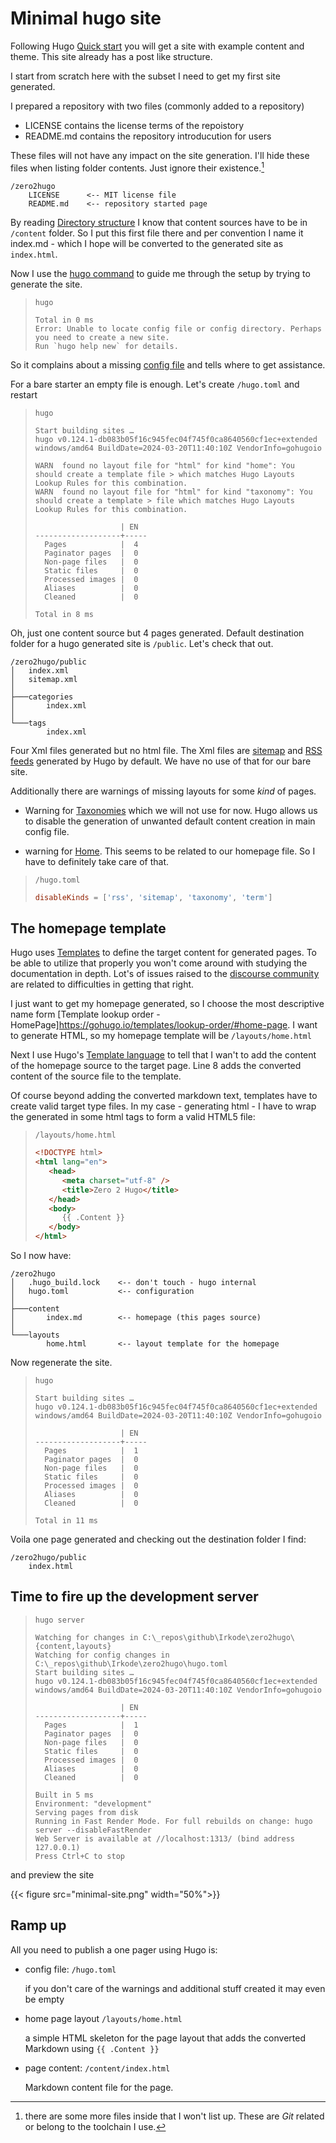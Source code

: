 # Minimal hugo site

Following Hugo [Quick start](https://gohugo.io/getting-started/quick-start/) you
will get a site with example content and theme. This site already has a post
like structure.

I start from scratch here with the subset I need to get my first site generated.

I prepared a repository with two files (commonly added to a repository)

-  LICENSE contains the license terms of the repoistory
-  README.md contains the repository introducution for users

These files will not have any impact on the site generation. I'll hide these
files when listing folder contents. Just ignore their existence.[^dotgit]

[^dotgit]:
    there are some more files inside that I won't list up. These are _Git_
    related or belong to the toolchain I use.

```text
/zero2hugo
    LICENSE      <-- MIT license file
    README.md    <-- repository started page
```

By reading
[Directory structure](https://gohugo.io/getting-started/directory-structure/) I
know that content sources have to be in `/content` folder. So I put this first
file there and per convention I name it index.md - which I hope will be
converted to the generated site as `index.html`.

Now I use the [hugo command](https://gohugo.io/getting-started/usage/) to guide
me through the setup by trying to generate the site.

> `hugo`
>
> ```text
> Total in 0 ms
> Error: Unable to locate config file or config directory. Perhaps you need to create a new site.
> Run `hugo help new` for details.
> ```

So it complains about a missing
[config file](https://gohugo.io/getting-started/configuration/#configuration-file)
and tells where to get assistance.

For a bare starter an empty file is enough. Let's create `/hugo.toml` and
restart

> `hugo`
>
> ```text
> Start building sites …
> hugo v0.124.1-db083b05f16c945fec04f745f0ca8640560cf1ec+extended windows/amd64 BuildDate=2024-03-20T11:40:10Z VendorInfo=gohugoio
>
> WARN  found no layout file for "html" for kind "home": You should create a template file > which matches Hugo Layouts Lookup Rules for this combination.
> WARN  found no layout file for "html" for kind "taxonomy": You should create a template > file which matches Hugo Layouts Lookup Rules for this combination.
>
>                    | EN
> -------------------+-----
>   Pages            |  4
>   Paginator pages  |  0
>   Non-page files   |  0
>   Static files     |  0
>   Processed images |  0
>   Aliases          |  0
>   Cleaned          |  0
>
> Total in 8 ms
> ```

Oh, just one content source but 4 pages generated. Default destination folder
for a hugo generated site is `/public`. Let's check that out.

```text
/zero2hugo/public
│   index.xml
│   sitemap.xml
│
├───categories
│       index.xml
│
└───tags
        index.xml

```

Four Xml files generated but no html file. The Xml files are
[sitemap](https://gohugo.io/templates/sitemap-template/) and
[RSS feeds](https://gohugo.io/templates/rss/#configuration) generated by Hugo by
default. We have no use of that for our bare site.

Additionally there are warnings of missing layouts for some _kind_ of pages.

-  Warning for [Taxonomies](https://gohugo.io/content-management/taxonomies/)
   which we will not use for now. Hugo allows us to disable the generation of
   unwanted default content creation in main config file.

-  warning for [Home](https://gohugo.io/templates/homepage/). This seems to be
   related to our homepage file. So I have to definitely take care of that.

> `/hugo.toml`
>
> ```toml
> disableKinds = ['rss', 'sitemap', 'taxonomy', 'term']
> ```

## The homepage template

Hugo uses [Templates](https://gohugo.io/templates/) to define the target content
for generated pages. To be able to utilize that properly you won't come around
with studying the documentation in depth. Lot's of issues raised to the
[discourse community](https://discourse.gohugo.io/) are related to difficulties
in getting that right.

I just want to get my homepage generated, so I choose the most descriptive name
form [Template lookup order -
HomePage]https://gohugo.io/templates/lookup-order/#home-page. I want to generate
HTML, so my homepage template will be `/layouts/home.html`

Next I use Hugo's [Template language](https://gohugo.io/templates/introduction/)
to tell that I wan't to add the content of the homepage source to the target
page. Line 8 adds the converted content of the source file to the template.

Of course beyond adding the converted markdown text, templates have to create
valid target type files. In my case - generating html - I have to wrap the
generated in some html tags to form a valid HTML5 file:

> `/layouts/home.html`
>
> ```html {linenos=table,hl_lines=8}
> <!DOCTYPE html>
> <html lang="en">
>    <head>
>       <meta charset="utf-8" />
>       <title>Zero 2 Hugo</title>
>    </head>
>    <body>
>       {{ .Content }}
>    </body>
> </html>
> ```

So I now have:

```text
/zero2hugo
│   .hugo_build.lock    <-- don't touch - hugo internal
│   hugo.toml           <-- configuration
│
├───content
│       index.md        <-- homepage (this pages source)
│
└───layouts
        home.html       <-- layout template for the homepage
```

Now regenerate the site.

> `hugo`
>
> ```text
> Start building sites …
> hugo v0.124.1-db083b05f16c945fec04f745f0ca8640560cf1ec+extended windows/amd64 BuildDate=2024-03-20T11:40:10Z VendorInfo=gohugoio
>
>                    | EN
> -------------------+-----
>   Pages            |  1
>   Paginator pages  |  0
>   Non-page files   |  0
>   Static files     |  0
>   Processed images |  0
>   Aliases          |  0
>   Cleaned          |  0
>
> Total in 11 ms
> ```

Voila one page generated and checking out the destination folder I find:

```text
/zero2hugo/public
    index.html
```

## Time to fire up the development server

> `hugo server`
>
> ```text
> Watching for changes in C:\_repos\github\Irkode\zero2hugo\{content,layouts}
> Watching for config changes in C:\_repos\github\Irkode\zero2hugo\hugo.toml
> Start building sites …
> hugo v0.124.1-db083b05f16c945fec04f745f0ca8640560cf1ec+extended windows/amd64 BuildDate=2024-03-20T11:40:10Z VendorInfo=gohugoio
>
>                    | EN
> -------------------+-----
>   Pages            |  1
>   Paginator pages  |  0
>   Non-page files   |  0
>   Static files     |  0
>   Processed images |  0
>   Aliases          |  0
>   Cleaned          |  0
>
> Built in 5 ms
> Environment: "development"
> Serving pages from disk
> Running in Fast Render Mode. For full rebuilds on change: hugo server --disableFastRender
> Web Server is available at //localhost:1313/ (bind address 127.0.0.1)
> Press Ctrl+C to stop
> ```

and preview the site

{{< figure src="minimal-site.png" width="50%">}}

## Ramp up

All you need to publish a one pager using Hugo is:

-  config file: `/hugo.toml`

   if you don't care of the warnings and additional stuff created it may even be
   empty

-  home page layout `/layouts/home.html`

   a simple HTML skeleton for the page layout that adds the converted Markdown
   using `{{ .Content }}`

-  page content: `/content/index.html`

   Markdown content file for the page.

[^pagesource]:
